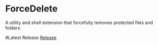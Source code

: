 # ForceDelete
A utility and shell extension that forcefully removes protected files and folders.

#Latest Release
[Release](ForceDelete/ForceDelete.exe)
